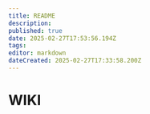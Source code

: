 ```yaml
---
title: README
description: 
published: true
date: 2025-02-27T17:53:56.194Z
tags: 
editor: markdown
dateCreated: 2025-02-27T17:33:58.200Z
---
```


# WIKI